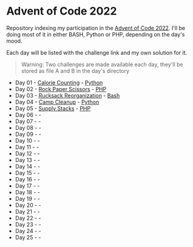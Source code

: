 # Advent of Code 2022
Repository indexing my participation in the [Advent of Code 2022](https://www.adventofcode.com/2022).
I'll be doing most of it in either BASH, Python or PHP, depending on the day's mood.

Each day will be listed with the challenge link and my own solution for it.

> Warning: Two challenges are made available each day, they'll be stored as file A and B in the day's directory

- Day 01 - [Calorie Counting](https://adventofcode.com/2022/day/1) - [Python](Day01/)
- Day 02 - [Rock Paper Scissors](https://adventofcode.com/2022/day/2) - [PHP](Day02/)
- Day 03 - [Rucksack Reorganization](https://adventofcode.com/2022/day/3) - [Bash](Day03/)
- Day 04 - [Camp Cleanup](https://adventofcode.com/2022/day/4) - [Python](Day04/)
- Day 05 - [Supply Stacks](https://adventofcode.com/2022/day/5) - [PHP](Day05/)
- Day 06 - [](https://adventofcode.com/2022/day/6) - [](Day06/)
- Day 07 - [](https://adventofcode.com/2022/day/7) - [](Day07/)
- Day 08 - [](https://adventofcode.com/2022/day/8) - [](Day08/)
- Day 09 - [](https://adventofcode.com/2022/day/9) - [](Day09/)
- Day 10 - [](https://adventofcode.com/2022/day/10) - [](Day10/)
- Day 11 - [](https://adventofcode.com/2022/day/11) - [](Day11/)
- Day 12 - [](https://adventofcode.com/2022/day/12) - [](Day12/)
- Day 13 - [](https://adventofcode.com/2022/day/13) - [](Day13/)
- Day 14 - [](https://adventofcode.com/2022/day/14) - [](Day14/)
- Day 15 - [](https://adventofcode.com/2022/day/15) - [](Day15/)
- Day 16 - [](https://adventofcode.com/2022/day/16) - [](Day16/)
- Day 17 - [](https://adventofcode.com/2022/day/17) - [](Day17/)
- Day 18 - [](https://adventofcode.com/2022/day/18) - [](Day18/)
- Day 19 - [](https://adventofcode.com/2022/day/19) - [](Day19/)
- Day 20 - [](https://adventofcode.com/2022/day/20) - [](Day20/)
- Day 21 - [](https://adventofcode.com/2022/day/21) - [](Day21/)
- Day 22 - [](https://adventofcode.com/2022/day/22) - [](Day22/)
- Day 23 - [](https://adventofcode.com/2022/day/23) - [](Day23/)
- Day 24 - [](https://adventofcode.com/2022/day/24) - [](Day24/)
- Day 25 - [](https://adventofcode.com/2022/day/25) - [](Day25/)